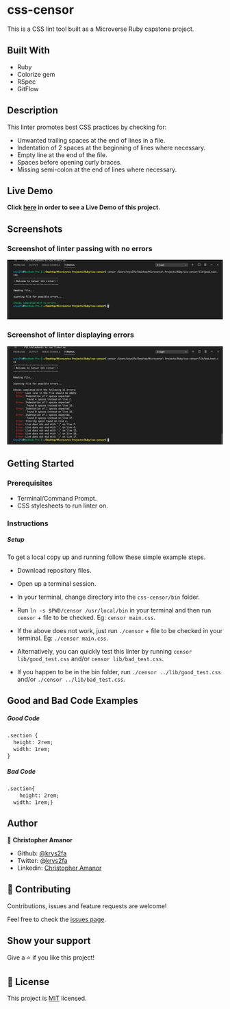 # css-censor
This is a CSS lint tool built as a Microverse Ruby capstone project.

## Built With
- Ruby
- Colorize gem
- RSpec
- GitFlow

## Description
This linter promotes best CSS practices by checking for:
  - Unwanted trailing spaces at the end of lines in a file.
  - Indentation of 2 spaces at the beginning of lines where necessary.
  - Empty line at the end of the file.
  - Spaces before opening curly braces.
  - Missing semi-colon at the end of lines where necessary.

## Live Demo
**Click [here](https://www.loom.com/share/6b13a2f8b35446bb957563af21bd3d4) in order to see a Live Demo of this project.**

## Screenshots
### Screenshot of linter passing with no errors
![screenshot](./images/linter_successful_pass.png) 

### Screenshot of linter displaying errors
![screenshot](./images/linter_unsuccessful_pass.png)

## Getting Started

### Prerequisites
- Terminal/Command Prompt.
- CSS stylesheets to run linter on.

### Instructions
##### Setup
To get a local copy up and running follow these simple example steps.

- Download repository files.
- Open up a terminal session.
- In your terminal, change directory into the `css-censor/bin` folder.
- Run `ln -s $PWD/censor /usr/local/bin` in your terminal and then run `censor` + file to be checked. Eg: `censor main.css`.
- If the above does not work, just run `./censor` + file to be checked in your terminal. Eg: `./censor main.css`.

- Alternatively, you can quickly test this linter by running `censor lib/good_test.css` and/or `censor lib/bad_test.css`.
-  If you happen to be in the bin folder, run `./censor ../lib/good_test.css` and/or `./censor ../lib/bad_test.css`.

## Good and Bad Code Examples
##### Good Code
```
.section {
  height: 2rem;
  width: 1rem;
}
```

##### Bad Code
```
.section{
    height: 2rem;
  width: 1rem;}
```

## Author

👤 **Christopher Amanor**

- Github: [@krys2fa](https://github.com/krys2fa)
- Twitter: [@krys2fa](https://twitter.com/krys2fa)
- Linkedin: [Christopher Amanor](https://www.linkedin.com/in/christopher-amanor/)


## 🤝 Contributing

Contributions, issues and feature requests are welcome!

Feel free to check the [issues page](issues/).

## Show your support

Give a ⭐️ if you like this project!

## 📝 License

This project is [MIT](lic.url) licensed.
